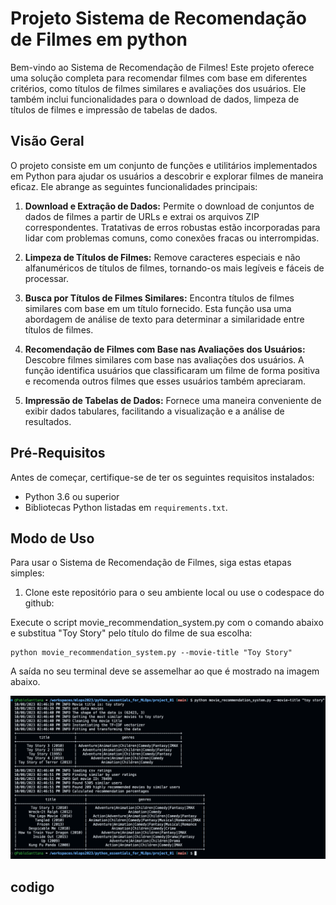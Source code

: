 # Projeto Sistema de Recomendação de Filmes em python

Bem-vindo ao Sistema de Recomendação de Filmes! Este projeto oferece uma solução completa para recomendar filmes com base em diferentes critérios, como títulos de filmes similares e avaliações dos usuários. Ele também inclui funcionalidades para o download de dados, limpeza de títulos de filmes e impressão de tabelas de dados.

## Visão Geral

O projeto consiste em um conjunto de funções e utilitários implementados em Python para ajudar os usuários a descobrir e explorar filmes de maneira eficaz. Ele abrange as seguintes funcionalidades principais:

1. **Download e Extração de Dados:** Permite o download de conjuntos de dados de filmes a partir de URLs e extrai os arquivos ZIP correspondentes. Tratativas de erros robustas estão incorporadas para lidar com problemas comuns, como conexões fracas ou interrompidas.

2. **Limpeza de Títulos de Filmes:** Remove caracteres especiais e não alfanuméricos de títulos de filmes, tornando-os mais legíveis e fáceis de processar.

3. **Busca por Títulos de Filmes Similares:** Encontra títulos de filmes similares com base em um título fornecido. Esta função usa uma abordagem de análise de texto para determinar a similaridade entre títulos de filmes.

4. **Recomendação de Filmes com Base nas Avaliações dos Usuários:** Descobre filmes similares com base nas avaliações dos usuários. A função identifica usuários que classificaram um filme de forma positiva e recomenda outros filmes que esses usuários também apreciaram.

5. **Impressão de Tabelas de Dados:** Fornece uma maneira conveniente de exibir dados tabulares, facilitando a visualização e a análise de resultados.


## Pré-Requisitos

Antes de começar, certifique-se de ter os seguintes requisitos instalados:

- Python 3.6 ou superior
- Bibliotecas Python listadas em `requirements.txt`.

## Modo de Uso

Para usar o Sistema de Recomendação de Filmes, siga estas etapas simples:

1. Clone este repositório para o seu ambiente local ou use o codespace do github:

Execute o script movie_recommendation_system.py com o comando abaixo e substitua "Toy Story" pelo título do filme de sua escolha:

```
python movie_recommendation_system.py --movie-title "Toy Story"
```
A saída no seu terminal deve se assemelhar ao que é mostrado na imagem abaixo.

![main](./images/main.png)

## codigo



